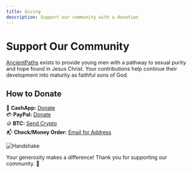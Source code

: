 ```yaml
---
title: Giving
description: Support our community with a donation
---
```


# Support Our Community

[AncientPaths](https://www.ancientpaths.io/) exists to provide young men with a pathway to sexual purity and hope found in Jesus Christ. Your contributions help continue their development into maturity as faithful sons of God.

## How to Donate

💸 **CashApp:** [Donate](https://cash.me/$ancientpathsio)  
💳 **PayPal:** [Donate](https://www.paypal.com/ncp/payment/5UEDTRTKWPZVC)  
🪙 **BTC:** [Send Crypto](https://cash.me/$ancientpathsio)  
📬 **Check/Money Order:** [Email for Address](mailto:ancientpaths.io@gmail.com)

![Handshake](/img/handshake.png)

Your generosity makes a difference! Thank you for supporting our community. 🙌
